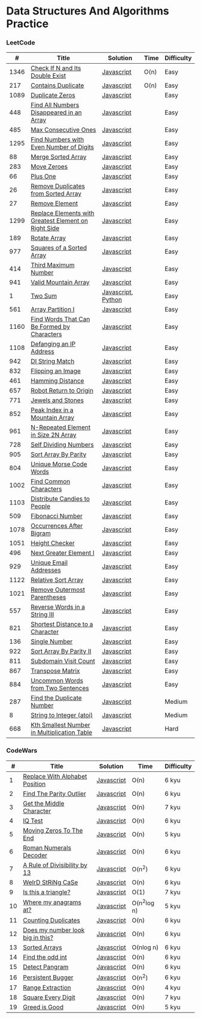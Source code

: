 # Data Structures And Algorithms Practice

### LeetCode

| #    | Title                                                                                                                                       | Solution                                                                                       | Time | Difficulty |
| ---- | ------------------------------------------------------------------------------------------------------------------------------------------- | ---------------------------------------------------------------------------------------------- | ---- | ---------- |
| 1346 | [Check If N and Its Double Exist](https://leetcode.com/problems/check-if-n-and-its-double-exist/)                                           | [Javascript](./leetcode/javascript/arrays/checkIfExist.js)                                     | O(n) | Easy       |
| 217  | [Contains Duplicate](https://leetcode.com/problems/contains-duplicate/)                                                                     | [Javascript](./leetcode/javascript/arrays/containsDuplicate.js)                                | O(n) | Easy       |
| 1089 | [Duplicate Zeros](https://leetcode.com/problems/duplicate-zeros/)                                                                           | [Javascript](./leetcode/javascript/arrays/duplicateZeros.js)                                   |      | Easy       |
| 448  | [Find All Numbers Disappeared in an Array](https://leetcode.com/problems/find-all-numbers-disappeared-in-an-array/)                         | [Javascript](./leetcode/javascript/arrays/findDisappearedNumbers.js)                           |      | Easy       |
| 485  | [Max Consecutive Ones](https://leetcode.com/problems/max-consecutive-ones/)                                                                 | [Javascript](./leetcode/javascript/arrays/findMaxConsecutiveOnes.js)                           |      | Easy       |
| 1295 | [Find Numbers with Even Number of Digits](https://leetcode.com/problems/find-numbers-with-even-number-of-digits/)                           | [Javascript](./leetcode/javascript/arrays/findNumbers.js)                                      |      | Easy       |
| 88   | [Merge Sorted Array](https://leetcode.com/problems/merge-sorted-array/)                                                                     | [Javascript](./leetcode/javascript/arrays/merge.js)                                            |      | Easy       |
| 283  | [Move Zeroes](https://leetcode.com/problems/move-zeroes/)                                                                                   | [Javascript](./leetcode/javascript/arrays/moveZeroes.js)                                       |      | Easy       |
| 66   | [Plus One](https://leetcode.com/problems/plus-one/)                                                                                         | [Javascript](./leetcode/javascript/arrays/plusOne.js)                                          |      | Easy       |
| 26   | [Remove Duplicates from Sorted Array](https://leetcode.com/problems/remove-duplicates-from-sorted-array/)                                   | [Javascript](./leetcode/javascript/arrays/removeDuplicates.js)                                 |      | Easy       |
| 27   | [Remove Element](https://leetcode.com/problems/remove-element/)                                                                             | [Javascript](./leetcode/javascript/arrays/removeElement.js)                                    |      | Easy       |
| 1299 | [Replace Elements with Greatest Element on Right Side](https://leetcode.com/problems/replace-elements-with-greatest-element-on-right-side/) | [Javascript](./leetcode/javascript/arrays/replaceElements.js)                                  |      | Easy       |
| 189  | [Rotate Array](https://leetcode.com/problems/rotate-array/)                                                                                 | [Javascript](./leetcode/javascript/arrays/rotate.js)                                           |      | Easy       |
| 977  | [Squares of a Sorted Array](https://leetcode.com/problems/squares-of-a-sorted-array/)                                                       | [Javascript](./leetcode/javascript/arrays/sortedSquares.js)                                    |      | Easy       |
| 414  | [Third Maximum Number](https://leetcode.com/problems/third-maximum-number/)                                                                 | [Javascript](./leetcode/javascript/arrays/thirdMax.js)                                         |      | Easy       |
| 941  | [Valid Mountain Array](https://leetcode.com/problems/valid-mountain-array/)                                                                 | [Javascript](./leetcode/javascript/arrays/validMountainArray.js)                               |      | Easy       |
| 1    | [Two Sum](https://leetcode.com/problems/two-sum/)                                                                                           | [Javascript](./leetcode/javascript/easy/twoSum.js), [Python](./leetcode/python/easy/twoSum.py) |      | Easy       |
| 561  | [Array Partition I](https://leetcode.com/problems/array-partition-i/)                                                                       | [Javascript](./leetcode/javascript/easy/arrayPairSum.js)                                       |      | Easy       |
| 1160 | [Find Words That Can Be Formed by Characters](https://leetcode.com/problems/find-words-that-can-be-formed-by-characters/)                   | [Javascript](./leetcode/javascript/easy/countCharacters.js)                                    |      | Easy       |
| 1108 | [Defanging an IP Address](https://leetcode.com/problems/defanging-an-ip-address/)                                                           | [Javascript](./leetcode/javascript/easy/defangIPaddr.js)                                       |      | Easy       |
| 942  | [DI String Match](https://leetcode.com/problems/di-string-match/)                                                                           | [Javascript](./leetcode/javascript/easy/diStringMatch.js)                                      |      | Easy       |
| 832  | [Flipping an Image](https://leetcode.com/problems/flipping-an-image/)                                                                       | [Javascript](./leetcode/javascript/easy/flipAndInvertImage.js)                                 |      | Easy       |
| 461  | [Hamming Distance](https://leetcode.com/problems/hamming-distance/)                                                                         | [Javascript](./leetcode/javascript/easy/hammingDistance.js)                                    |      | Easy       |
| 657  | [Robot Return to Origin](https://leetcode.com/problems/robot-return-to-origin/)                                                             | [Javascript](./leetcode/javascript/easy/judgeCircle.js)                                        |      | Easy       |
| 771  | [Jewels and Stones](https://leetcode.com/problems/jewels-and-stones/)                                                                       | [Javascript](./leetcode/javascript/easy/numJewelsInStones.js)                                  |      | Easy       |
| 852  | [Peak Index in a Mountain Array](https://leetcode.com/problems/peak-index-in-a-mountain-array/)                                             | [Javascript](./leetcode/javascript/easy/peakIndexInMountainArray.js)                           |      | Easy       |
| 961  | [N-Repeated Element in Size 2N Array](https://leetcode.com/problems/n-repeated-element-in-size-2n-array/)                                   | [Javascript](./leetcode/javascript/easy/repeatedNTimes.js)                                     |      | Easy       |
| 728  | [Self Dividing Numbers](https://leetcode.com/problems/self-dividing-numbers/)                                                               | [Javascript](./leetcode/javascript/easy/selfDividingNumbers.js)                                |      | Easy       |
| 905  | [Sort Array By Parity](https://leetcode.com/problems/sort-array-by-parity/)                                                                 | [Javascript](./leetcode/javascript/easy/sortArrayByParity.js)                                  |      | Easy       |
| 804  | [Unique Morse Code Words](https://leetcode.com/problems/unique-morse-code-words/)                                                           | [Javascript](./leetcode/javascript/easy/uniqueMorseRepresentations.js)                         |      | Easy       |
| 1002 | [Find Common Characters](https://leetcode.com/problems/find-common-characters/)                                                             | [Javascript](./leetcode/javascript/easy/commonChars.js)                                        |      | Easy       |
| 1103 | [Distribute Candies to People](https://leetcode.com/problems/distribute-candies-to-people/)                                                 | [Javascript](./leetcode/javascript/easy/distributeCandies.js)                                  |      | Easy       |
| 509  | [Fibonacci Number](https://leetcode.com/problems/fibonacci-number/)                                                                         | [Javascript](./leetcode/javascript/easy/fibonacci.js)                                          |      | Easy       |
| 1078 | [Occurrences After Bigram](https://leetcode.com/problems/occurrences-after-bigram/)                                                         | [Javascript](./leetcode/javascript/easy/findOcurrences.js)                                     |      | Easy       |
| 1051 | [Height Checker](https://leetcode.com/problems/height-checker/)                                                                             | [Javascript](./leetcode/javascript/easy/heightChecker.js)                                      |      | Easy       |
| 496  | [Next Greater Element I](https://leetcode.com/problems/next-greater-element-i/)                                                             | [Javascript](./leetcode/javascript/easy/nextGreaterElement.js)                                 |      | Easy       |
| 929  | [Unique Email Addresses](https://leetcode.com/problems/unique-email-addresses/)                                                             | [Javascript](./leetcode/javascript/easy/numUniqueEmails.js)                                    |      | Easy       |
| 1122 | [Relative Sort Array](https://leetcode.com/problems/relative-sort-array/)                                                                   | [Javascript](./leetcode/javascript/easy/relativeSortArray.js)                                  |      | Easy       |
| 1021 | [Remove Outermost Parentheses](https://leetcode.com/problems/remove-outermost-parentheses/)                                                 | [Javascript](./leetcode/javascript/easy/removeOuterParentheses.js)                             |      | Easy       |
| 557  | [Reverse Words in a String III](https://leetcode.com/problems/reverse-words-in-a-string-iii/)                                               | [Javascript](./leetcode/javascript/easy/reverseWords.js)                                       |      | Easy       |
| 821  | [Shortest Distance to a Character](https://leetcode.com/problems/shortest-distance-to-a-character/)                                         | [Javascript](./leetcode/javascript/easy/shortestToChar.js)                                     |      | Easy       |
| 136  | [Single Number](https://leetcode.com/problems/single-number/)                                                                               | [Javascript](./leetcode/javascript/easy/singleNumber.js)                                       |      | Easy       |
| 922  | [Sort Array By Parity II](https://leetcode.com/problems/sort-array-by-parity-ii/)                                                           | [Javascript](./leetcode/javascript/easy/sortArrayByParityII.js)                                |      | Easy       |
| 811  | [Subdomain Visit Count](https://leetcode.com/problems/subdomain-visit-count/)                                                               | [Javascript](./leetcode/javascript/easy/subdomainVisits.js)                                    |      | Easy       |
| 867  | [Transpose Matrix](https://leetcode.com/problems/transpose-matrix/)                                                                         | [Javascript](./leetcode/javascript/easy/transpose.js)                                          |      | Easy       |
| 884  | [Uncommon Words from Two Sentences](https://leetcode.com/problems/uncommon-words-from-two-sentences/)                                       | [Javascript](./leetcode/javascript/easy/uncommonFromSentences.js)                              |      | Easy       |
| 287  | [Find the Duplicate Number](https://leetcode.com/problems/find-the-duplicate-number/)                                                       | [Javascript](./leetcode/javascript/medium/findDuplicate.js)                                    |      | Medium     |
| 8    | [String to Integer (atoi)](https://leetcode.com/problems/string-to-integer-atoi/)                                                           | [Javascript](./leetcode/javascript/medium/stringToInteger.js)                                  |      | Medium     |
| 668  | [Kth Smallest Number in Multiplication Table](https://leetcode.com/problems/kth-smallest-number-in-multiplication-table/)                   | [Javascript](./leetcode/javascript/hard/findKthNumber.js)                                      |      | Hard       |

### CodeWars

| #   | Title                                                                                      | Solution                                                         | Time                  | Difficulty |
| --- | ------------------------------------------------------------------------------------------ | ---------------------------------------------------------------- | --------------------- | ---------- |
| 1   | [Replace With Alphabet Position](https://www.codewars.com/kata/546f922b54af40e1e90001da)   | [Javascript](./codewars/javascript/easy/alphabet.js)             | O(n)                  | 6 kyu      |
| 2   | [Find The Parity Outlier](https://www.codewars.com/kata/5526fc09a1bbd946250002dc)          | [Javascript](./codewars/javascript/easy/findOutlier.js)          | O(n)                  | 6 kyu      |
| 3   | [Get the Middle Character](https://www.codewars.com/kata/56747fd5cb988479af000028)         | [Javascript](./codewars/javascript/easy/getMiddle.js)            | O(n)                  | 7 kyu      |
| 4   | [IQ Test](https://www.codewars.com/kata/552c028c030765286c00007d)                          | [Javascript](./codewars/javascript/easy/iqTest.js)               | O(n)                  | 6 kyu      |
| 5   | [Moving Zeros To The End](https://www.codewars.com/kata/52597aa56021e91c93000cb0)          | [Javascript](./codewars/javascript/easy/moveZeros.js)            | O(n)                  | 5 kyu      |
| 6   | [Roman Numerals Decoder](https://www.codewars.com/kata/51b6249c4612257ac0000005)           | [Javascript](./codewars/javascript/easy/romanNumbers.js)         | O(n)                  | 6 kyu      |
| 7   | [A Rule of Divisibility by 13](https://www.codewars.com/kata/564057bc348c7200bd0000ff)     | [Javascript](./codewars/javascript/easy/thirt.js)                | O(n<sup>2</sup>)      | 6 kyu      |
| 8   | [WeIrD StRiNg CaSe](https://www.codewars.com/kata/52b757663a95b11b3d00062d)                | [Javascript](./codewars/javascript/easy/toWeirdCase.js)          | O(n)                  | 6 kyu      |
| 9   | [Is this a triangle?](https://www.codewars.com/kata/56606694ec01347ce800001b)              | [Javascript](./codewars/javascript/easy/triangle.js)             | O(1)                  | 7 kyu      |
| 10  | [Where my anagrams at?](https://www.codewars.com/kata/523a86aa4230ebb5420001e1)            | [Javascript](./codewars/javascript/medium/anagram.js)            | O(n<sup>2</sup>log n) | 5 kyu      |
| 11  | [Counting Duplicates](https://www.codewars.com/kata/54bf1c2cd5b56cc47f0007a1)              | [Javascript](./codewars/javascript/medium/duplicateCount.js)     | O(n)                  | 6 kyu      |
| 12  | [Does my number look big in this?](https://www.codewars.com/kata/5287e858c6b5a9678200083c) | [Javascript](./codewars/javascript/medium/narcissisticNumber.js) | O(n)                  | 6 kyu      |
| 13  | [Sorted Arrays](https://www.codewars.com/kata/56f2d43fe40b70a442000f26)                    | [Javascript](./codewars/javascript/medium/sortedArrays.js)       | O(nlog n)             | 6 kyu      |
| 14  | [Find the odd int](https://www.codewars.com/kata/54da5a58ea159efa38000836)                 | [Javascript](./codewars/javascript/medium/oddNumber.js)          | O(n)                  | 6 kyu      |
| 15  | [Detect Pangram](https://www.codewars.com/kata/545cedaa9943f7fe7b000048)                   | [Javascript](./codewars/javascript/medium/pangram.js)            | O(n)                  | 6 kyu      |
| 16  | [Persistent Bugger](https://www.codewars.com/kata/55bf01e5a717a0d57e0000ec)                | [Javascript](./codewars/javascript/medium/persistenceNum.js)     | O(n<sup>2</sup>)      | 6 kyu      |
| 17  | [Range Extraction](https://www.codewars.com/kata/51ba717bb08c1cd60f00002f)                 | [Javascript](./codewars/javascript/medium/rangeExtraction.js)    | O(n)                  | 4 kyu      |
| 18  | [Square Every Digit](https://www.codewars.com/kata/546e2562b03326a88e000020)               | [Javascript](./codewars/javascript/easy/squareDigits.js)         | O(n)                  | 7 kyu      |
| 19  | [Greed is Good](https://www.codewars.com/kata/5270d0d18625160ada0000e4)                    | [Javascript](./codewars/javascript/easy/scoreDice.js)            | O(n)                  | 5 kyu      |
